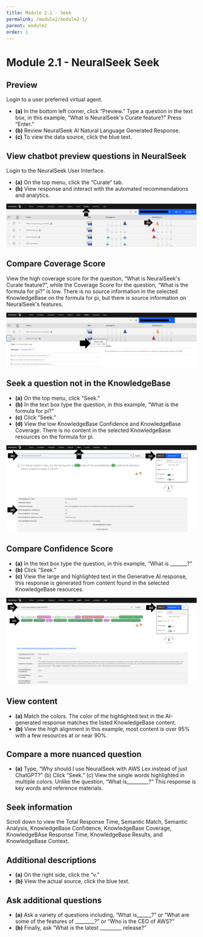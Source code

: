 ```yaml
---
title: Module 2.1 - Seek
permalink: /module2/module2-1/
parent: module2
order: 1
---
```


# Module 2.1 - NeuralSeek Seek

## Preview

Login to a user preferred virtual agent.
- **(a)** In the bottom left corner, click “Preview.” Type a question in the text box, in this example, “What is NeuralSeek's Curate feature?” Press “Enter.” 
- **(b)** Review NeuralSeek AI Natural Language Generated Response. 
- **(c)** To view the data source, click the blue text.

## View chatbot preview questions in NeuralSeek

Login to the NeuralSeek User Interface. 
- **(a)** On the top menu, click the “Curate” tab. 
- **(b)** View response and interact with the automated recommendations and analytics.

![image2.1.2](images/image2.1.2.png)

## Compare Coverage Score

View the high coverage score for the question, “What is NeuralSeek's Curate feature?”, while the Coverage Score for the question, “What is the formula for pi?” is low. There is no source information in the selected KnowledgeBase on the formula for pi, but there is source information on NeuralSeek's features.

![image2.1.3](images/image2.1.3.png)

## Seek a question not in the KnowledgeBase

- **(a)** On the top menu, click “Seek.” 
- **(b)** In the text box type the question, in this example, “What is the formula for pi?” 
- **(c)** Click “Seek.” 
- **(d)** View the low KnowledgeBase Confidence and KnowledgeBase Coverage. There is no content in the selected KnowledgeBase resources on the formula for pi. 

![image2.1.4](images/image2.1.4.png)

## Compare Confidence Score

- **(a)** In the text box type the question, in this example, “What is _______?” 
- **(b)** Click “Seek.” 
- **(c)** View the large and highlighted text in the Generative AI response, this response is generated from content found in the selected KnowledgeBase resources.

![image2.1.5](images/image2.1.5.png)

## View content

- **(a)** Match the colors. The color of the highlighted text in the AI-generated response matches the listed KnowledgeBase content. 
- **(b)** View the high alignment in this example, most content is over 95% with a few resources at or near 90%.

## Compare a more nuanced question

- **(a)** Type, “Why should I use NeuralSeek with AWS Lex instead of just ChatGPT?” 
(b) Click “Seek.” 
(c) View the single words highlighted in multiple colors. Unlike the question, “What is_________?” This response is key words and reference materials.

## Seek information

Scroll down to view the Total Response Time, Semantic Match, Semantic Analysis, KnowledgeBase Confidence, KnowledgeBase Coverage, KnowledgeBAse Response Time, KnowledgeBase Results, and KnowledgeBase Context.

## Additional descriptions

- **(a)** On the right side, click the “v.” 
- **(b)** View the actual source, click the blue text.

## Ask additional questions

- **(a)** Ask a variety of questions including, “What is______?” or “What are some of the features of ________?” or “Who is the CEO of AWS?” 
- **(b)** Finally, ask “What is the latest _________ release?”
